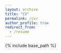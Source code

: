 ```yaml
---
layout: archive
title: "CV"
permalink: /cv/
author_profile: true
redirect_from:
  - /resume
---
```


{% include base_path %}

<object data="/cv/Carl Anderson Resume.pdf" height="100%" width="100%"></object>
